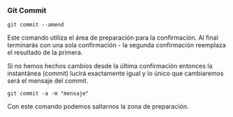 ### Git Commit
```
git commit --amend
```
Este comando utiliza el área de preparación para la confirmación. Al final terminarás con una sola confirmación - la segunda confirmación reemplaza el resultado de la primera.

Si no hemos hechos cambios desde la última confirmación entonces la instantánea (commit) lucirá exactamente igual y lo único que cambiaremos será el mensaje del commit.

```
git commit -a -m "mensaje"
```
Con este comando podemos saltarnos la zona de preparación.
